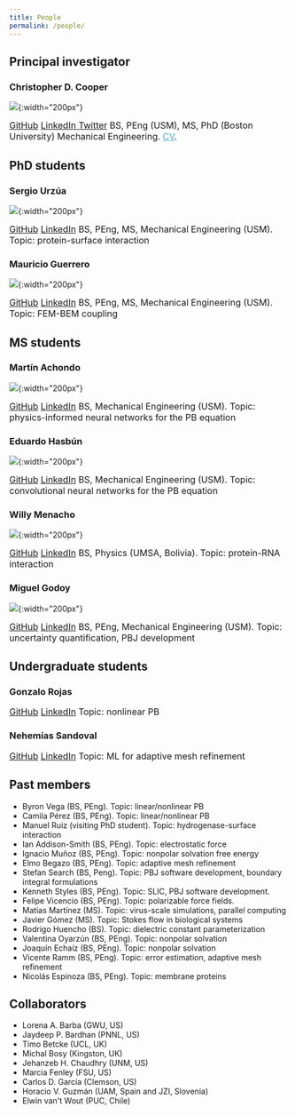 ```yaml
---
title: People
permalink: /people/
---
```

## Principal investigator

### Christopher D. Cooper
![](../assets/images/chris_pic.jpeg){:width="200px"}

<span style="font-size: 12pt;">
<a href="http://github.com/cdcooper84"><i class="fa fa-fw fa-github" aria-hidden="true"></i> GitHub</a> <a href="https://www.linkedin.com/in/christopher-cooper-54594923" itemprop="sameAs"> <i class="fa fa-fw fa-linkedin-square" aria-hidden="true"></i> LinkedIn</a><a href="https://twitter.com/cooperchrisd" itemprop="sameAs"><i class="fa fa-fw fa-twitter-square" aria-hidden="true"></i> Twitter</a>  
BS, PEng (USM), MS, PhD (Boston University) Mechanical Engineering. <a href="../CV_cooper.pdf" style="color:#52adc8;">CV</a>.
</span>


## PhD students


### Sergio Urzúa
![](../assets/images/foto_sergio.jpg){:width="200px"}

<span style="font-size: 12pt;">
<a href="http://github.com/bem4solvation"><i class="fa fa-fw fa-github" aria-hidden="true"></i> GitHub</a> <a href="https://www.linkedin.com/in/sergio-urzua-67160154" itemprop="sameAs"> <i class="fa fa-fw fa-linkedin-square" aria-hidden="true"></i> LinkedIn</a>  
BS, PEng, MS, Mechanical Engineering (USM).  
Topic: protein-surface interaction
</span>

### Mauricio Guerrero
![](../assets/images/foto_mauricio.jpg){:width="200px"}

<span style="font-size: 12pt;">
<a href="http://github.com/bem4solvation"><i class="fa fa-fw fa-github" aria-hidden="true"></i> GitHub</a> <a href="https://www.linkedin.com/" itemprop="sameAs"> <i class="fa fa-fw fa-linkedin-square" aria-hidden="true"></i> LinkedIn</a>  
BS, PEng, MS, Mechanical Engineering (USM).  
Topic: FEM-BEM coupling
</span>

## MS students

### Martín Achondo
![](../assets/images/foto_martin.png){:width="200px"}

<span style="font-size: 12pt;">
<a href="https://github.com/MartinAchondo"><i class="fa fa-fw fa-github" aria-hidden="true"></i> GitHub</a> <a href="https://www.linkedin.com/in/mart%C3%ADn-achondo-mercado-49aa00247" itemprop="sameAs"> <i class="fa fa-fw fa-linkedin-square" aria-hidden="true"></i> LinkedIn</a>  
BS, Mechanical Engineering (USM).  
Topic: physics-informed neural networks for the PB equation 
</span>

### Eduardo Hasbún
![](../assets/images/foto_eduardo.png){:width="200px"}

<span style="font-size: 12pt;">
<a href="https://github.com/EduardoHasbun"><i class="fa fa-fw fa-github" aria-hidden="true"></i> GitHub</a> <a href="https://www.linkedin.com/" itemprop="sameAs"> <i class="fa fa-fw fa-linkedin-square" aria-hidden="true"></i> LinkedIn</a>  
BS, Mechanical Engineering (USM).  
Topic: convolutional neural networks for the PB equation 
</span>

### Willy Menacho
![](../assets/images/foto_willy.png){:width="200px"}

<span style="font-size: 12pt;">
<a href="https://github.com/willymenacho"><i class="fa fa-fw fa-github" aria-hidden="true"></i> GitHub</a> <a href="https://www.linkedin.com/" itemprop="sameAs"> <i class="fa fa-fw fa-linkedin-square" aria-hidden="true"></i> LinkedIn</a>  
BS, Physics (UMSA, Bolivia).  
Topic: protein-RNA interaction 
</span>

### Miguel Godoy
![](../assets/images/foto_miguel.jpg){:width="200px"}

<span style="font-size: 12pt;">
<a href="http://github.com/mgodoydiaz"><i class="fa fa-fw fa-github" aria-hidden="true"></i> GitHub</a> <a href="https://www.linkedin.com/in/miguel-godoy-d%C3%ADaz-811730130/" itemprop="sameAs"> <i class="fa fa-fw fa-linkedin-square" aria-hidden="true"></i> LinkedIn</a>  
BS, PEng, Mechanical Engineering (USM).  
Topic: uncertainty quantification, PBJ development 
</span>


## Undergraduate students

### Gonzalo Rojas

<span style="font-size: 12pt;"> 
<a href="https://github.com/bem4solvation"><i class="fa fa-fw fa-github" aria-hidden="true"></i> GitHub</a> <a href="https://www.linkedin.com/in/gonzalo-rojas-oñate-031016221/" itemprop="sameAs"> <i class="fa fa-fw fa-linkedin-square" aria-hidden="true"></i> LinkedIn</a>  
Topic: nonlinear PB
</span>

### Nehemías Sandoval

<span style="font-size: 12pt;"> 
<a href="http://github.com/bem4solvation"><i class="fa fa-fw fa-github" aria-hidden="true"></i> GitHub</a> <a href="https://www.linkedin.com/" itemprop="sameAs"> <i class="fa fa-fw fa-linkedin-square" aria-hidden="true"></i> LinkedIn</a>  
Topic: ML for adaptive mesh refinement
</span>




## Past members
 * Byron Vega (BS, PEng). Topic: linear/nonlinear PB
 * Camila Pérez (BS, PEng). Topic: linear/nonlinear PB
 * Manuel Ruiz (visiting PhD student). Topic: hydrogenase-surface interaction
 * Ian Addison-Smith (BS, PEng). Topic: electrostatic force
 * Ignacio Muñoz (BS, PEng). Topic: nonpolar solvation free energy
 * Elmo Begazo (BS, PEng). Topic: adaptive mesh refinement
 * Stefan Search (BS, Peng). Topic: PBJ software development, boundary integral formulations
 * Kenneth Styles (BS, PEng). Topic: SLIC, PBJ software development. 
 * Felipe Vicencio (BS, PEng). Topic: polarizable force fields.
 * Matías Martínez (MS). Topic: virus-scale simulations, parallel computing
 * Javier Gómez (MS). Topic: Stokes flow in biological systems
 * Rodrigo Huencho (BS). Topic: dielectric constant parameterization
 * Valentina Oyarzún (BS, PEng). Topic: nonpolar solvation 
 * Joaquín Echaíz (BS, PEng). Topic: nonpolar solvation 
 * Vicente Ramm (BS, PEng). Topic: error estimation, adaptive mesh refinement
 * Nicolás Espinoza (BS, PEng). Topic: membrane proteins


## Collaborators
 * Lorena A. Barba (GWU, US)
 * Jaydeep P. Bardhan (PNNL, US)
 * Timo Betcke (UCL, UK)
 * Michal Bosy (Kingston, UK)
 * Jehanzeb H. Chaudhry (UNM, US)
 * Marcia Fenley (FSU, US)
 * Carlos D. García (Clemson, US)
 * Horacio V. Guzmán (UAM, Spain and JZI, Slovenia)
 * Elwin van't Wout (PUC, Chile)

